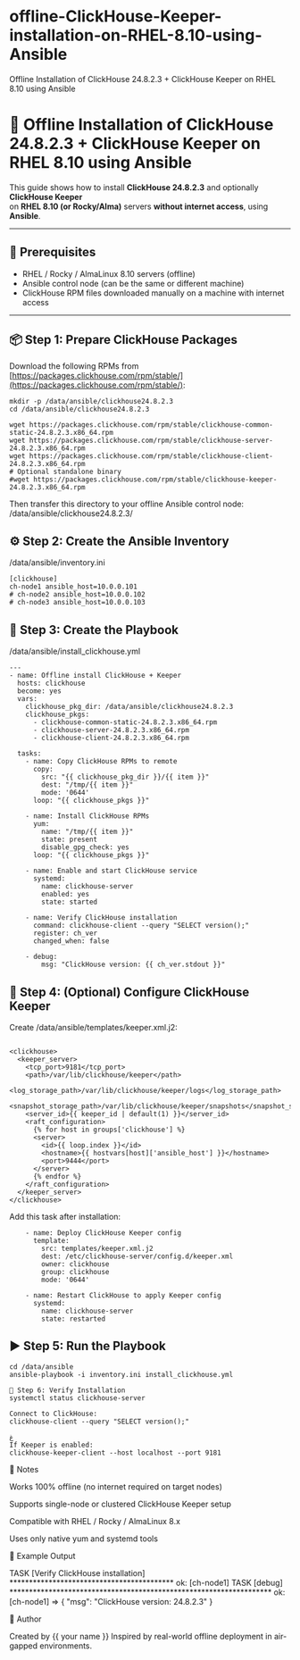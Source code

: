 # offline-ClickHouse-Keeper-installation-on-RHEL-8.10-using-Ansible
 Offline Installation of ClickHouse 24.8.2.3 + ClickHouse Keeper on RHEL 8.10 using Ansible


# 🚀 Offline Installation of ClickHouse 24.8.2.3 + ClickHouse Keeper on RHEL 8.10 using Ansible

This guide shows how to install **ClickHouse 24.8.2.3** and optionally **ClickHouse Keeper**  
on **RHEL 8.10 (or Rocky/Alma)** servers **without internet access**, using **Ansible**.

---

## 🧩 Prerequisites

- RHEL / Rocky / AlmaLinux 8.10 servers (offline)
- Ansible control node (can be the same or different machine)
- ClickHouse RPM files downloaded manually on a machine with internet access

---

## 📦 Step 1: Prepare ClickHouse Packages

Download the following RPMs from [https://packages.clickhouse.com/rpm/stable/](https://packages.clickhouse.com/rpm/stable/):

```
mkdir -p /data/ansible/clickhouse24.8.2.3
cd /data/ansible/clickhouse24.8.2.3

wget https://packages.clickhouse.com/rpm/stable/clickhouse-common-static-24.8.2.3.x86_64.rpm
wget https://packages.clickhouse.com/rpm/stable/clickhouse-server-24.8.2.3.x86_64.rpm
wget https://packages.clickhouse.com/rpm/stable/clickhouse-client-24.8.2.3.x86_64.rpm
# Optional standalone binary
#wget https://packages.clickhouse.com/rpm/stable/clickhouse-keeper-24.8.2.3.x86_64.rpm
```

Then transfer this directory to your offline Ansible control node:
/data/ansible/clickhouse24.8.2.3/


## ⚙️ Step 2: Create the Ansible Inventory
/data/ansible/inventory.ini

```
[clickhouse]
ch-node1 ansible_host=10.0.0.101
# ch-node2 ansible_host=10.0.0.102
# ch-node3 ansible_host=10.0.0.103

```
## 🧰 Step 3: Create the Playbook
/data/ansible/install_clickhouse.yml

```
---
- name: Offline install ClickHouse + Keeper
  hosts: clickhouse
  become: yes
  vars:
    clickhouse_pkg_dir: /data/ansible/clickhouse24.8.2.3
    clickhouse_pkgs:
      - clickhouse-common-static-24.8.2.3.x86_64.rpm
      - clickhouse-server-24.8.2.3.x86_64.rpm
      - clickhouse-client-24.8.2.3.x86_64.rpm

  tasks:
    - name: Copy ClickHouse RPMs to remote
      copy:
        src: "{{ clickhouse_pkg_dir }}/{{ item }}"
        dest: "/tmp/{{ item }}"
        mode: '0644'
      loop: "{{ clickhouse_pkgs }}"

    - name: Install ClickHouse RPMs
      yum:
        name: "/tmp/{{ item }}"
        state: present
        disable_gpg_check: yes
      loop: "{{ clickhouse_pkgs }}"

    - name: Enable and start ClickHouse service
      systemd:
        name: clickhouse-server
        enabled: yes
        state: started

    - name: Verify ClickHouse installation
      command: clickhouse-client --query "SELECT version();"
      register: ch_ver
      changed_when: false

    - debug:
        msg: "ClickHouse version: {{ ch_ver.stdout }}"

```

## 🧱 Step 4: (Optional) Configure ClickHouse Keeper
Create /data/ansible/templates/keeper.xml.j2:

```

<clickhouse>
  <keeper_server>
    <tcp_port>9181</tcp_port>
    <path>/var/lib/clickhouse/keeper</path>
    <log_storage_path>/var/lib/clickhouse/keeper/logs</log_storage_path>
    <snapshot_storage_path>/var/lib/clickhouse/keeper/snapshots</snapshot_storage_path>
    <server_id>{{ keeper_id | default(1) }}</server_id>
    <raft_configuration>
      {% for host in groups['clickhouse'] %}
      <server>
        <id>{{ loop.index }}</id>
        <hostname>{{ hostvars[host]['ansible_host'] }}</hostname>
        <port>9444</port>
      </server>
      {% endfor %}
    </raft_configuration>
  </keeper_server>
</clickhouse>
```

Add this task after installation:

```
    - name: Deploy ClickHouse Keeper config
      template:
        src: templates/keeper.xml.j2
        dest: /etc/clickhouse-server/config.d/keeper.xml
        owner: clickhouse
        group: clickhouse
        mode: '0644'

    - name: Restart ClickHouse to apply Keeper config
      systemd:
        name: clickhouse-server
        state: restarted
```

## ▶️ Step 5: Run the Playbook

```
cd /data/ansible
ansible-playbook -i inventory.ini install_clickhouse.yml

🧪 Step 6: Verify Installation
systemctl status clickhouse-server

Connect to ClickHouse:
clickhouse-client --query "SELECT version();"

غ
If Keeper is enabled:
clickhouse-keeper-client --host localhost --port 9181

```

🧠 Notes

Works 100% offline (no internet required on target nodes)

Supports single-node or clustered ClickHouse Keeper setup

Compatible with RHEL / Rocky / AlmaLinux 8.x

Uses only native yum and systemd tools

🏁 Example Output

TASK [Verify ClickHouse installation] ******************************************
ok: [ch-node1]
TASK [debug] *******************************************************************
ok: [ch-node1] => {
    "msg": "ClickHouse version: 24.8.2.3"
}


💬 Author

Created by {{ your name }}
Inspired by real-world offline deployment in air-gapped environments.


